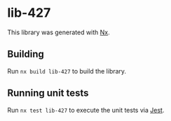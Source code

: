 # lib-427

This library was generated with [Nx](https://nx.dev).

## Building

Run `nx build lib-427` to build the library.

## Running unit tests

Run `nx test lib-427` to execute the unit tests via [Jest](https://jestjs.io).

